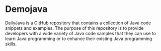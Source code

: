 # Demojava
DailyJava is a GitHub repository that contains a collection of Java code snippets and examples. The purpose of this repository is to provide developers with a wide variety of Java code samples that they can use to learn Java programming or to enhance their existing Java programming skills.
